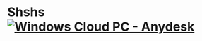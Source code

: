 # Shshs[![Windows Cloud PC - Anydesk](https://github.com/Tamimikbal/Shshs/actions/workflows/Windows%20Cloud%20PC%20-%20Anydesk.yml/badge.svg)](https://github.com/Tamimikbal/Shshs/actions/workflows/Windows%20Cloud%20PC%20-%20Anydesk.yml)
